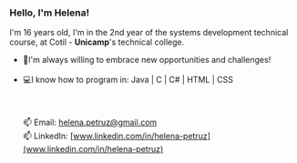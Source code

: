 ### Hello, I'm Helena!
I'm 16 years old, I'm in the 2nd year of the systems development technical course, at Cotil - **Unicamp**'s technical college.<br>
- 🚀​I'm always willing to embrace new opportunities and challenges!<br><br>
- 💻​I know how to program in: Java | C | C# | HTML | CSS
<br><br><br><br>
📫 Email: helena.petruz@gmail.com  <br>
📫 LinkedIn: [www.linkedin.com/in/helena-petruz](www.linkedin.com/in/helena-petruz)
<!--
**HelenaPetruz/HelenaPetruz** is a ✨ _special_ ✨ repository because its `README.md` (this file) appears on your GitHub profile.

Here are some ideas to get you started:

- 🔭 I’m currently working on ...
- 🌱 I’m currently learning ...
- 👯 I’m looking to collaborate on ...
- 🤔 I’m looking for help with ...
- 💬 Ask me about ...
- 📫 How to reach me: ...
- 😄 Pronouns: ...
- ⚡ Fun fact: ...
-->
